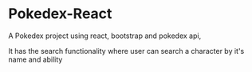 # Pokedex-React



A Pokedex project using react, bootstrap and pokedex api, 



It has the search functionality where user can search a character by it's name and ability
